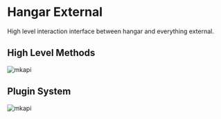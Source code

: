 Hangar External
===============

High level interaction interface between hangar and everything external.

High Level Methods
------------------

![mkapi](hangar.external._external)

Plugin System
-------------

![mkapi](hangar.external.base_plugin)
